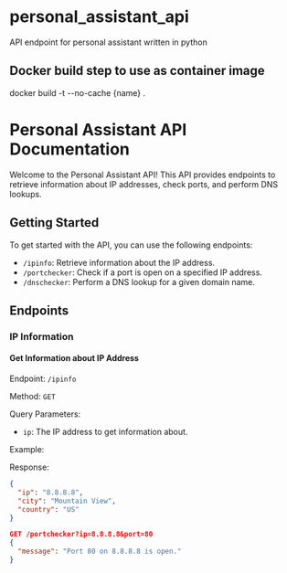 # personal_assistant_api
API endpoint for personal assistant written in python

## Docker build step to use as container image
docker build -t --no-cache {name} .

# Personal Assistant API Documentation

Welcome to the Personal Assistant API! This API provides endpoints to retrieve information about IP addresses, check ports, and perform DNS lookups.

## Getting Started

To get started with the API, you can use the following endpoints:

- `/ipinfo`: Retrieve information about the IP address.
- `/portchecker`: Check if a port is open on a specified IP address.
- `/dnschecker`: Perform a DNS lookup for a given domain name.

## Endpoints

### IP Information

#### Get Information about IP Address

Endpoint: `/ipinfo`

Method: `GET`

Query Parameters:
- `ip`: The IP address to get information about.

Example:

Response:
```json
{
  "ip": "8.8.8.8",
  "city": "Mountain View",
  "country": "US"
}

GET /portchecker?ip=8.8.8.8&port=80
{
  "message": "Port 80 on 8.8.8.8 is open."
}
